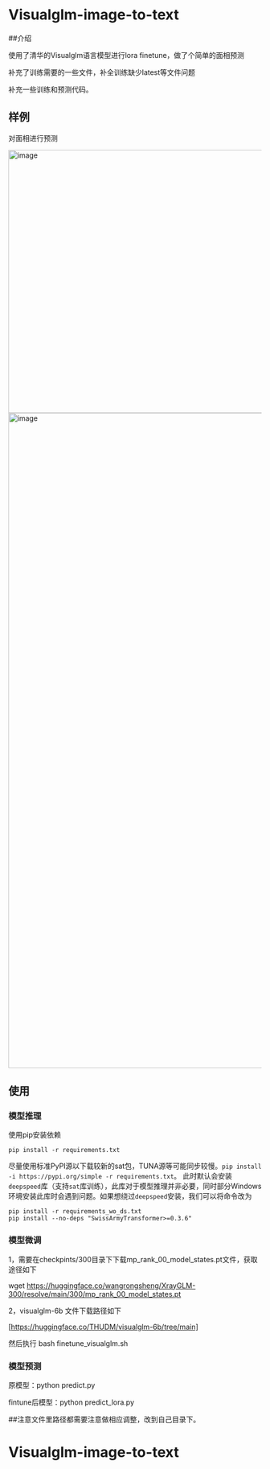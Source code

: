# Visualglm-image-to-text
##介绍

使用了清华的Visualglm语言模型进行lora finetune，做了个简单的面相预测

补充了训练需要的一些文件，补全训练缺少latest等文件问题

补充一些训练和预测代码。

## 样例
对面相进行预测

<img width="523" alt="image" src="https://github.com/qjzcy/Visualglm-image-to-text/assets/19749009/96a07061-90ac-4d3d-8b0e-39976da7564a">


<img width="1303" alt="image" src="https://github.com/qjzcy/Visualglm-image-to-text/assets/19749009/634f2c7c-2209-4c70-9f84-b1dde3dda431">



## 使用

### 模型推理

使用pip安装依赖
```
pip install -r requirements.txt
```
尽量使用标准PyPI源以下载较新的sat包，TUNA源等可能同步较慢。`pip install -i https://pypi.org/simple -r requirements.txt`。
此时默认会安装`deepspeed`库（支持`sat`库训练），此库对于模型推理并非必要，同时部分Windows环境安装此库时会遇到问题。如果想绕过`deepspeed`安装，我们可以将命令改为
```
pip install -r requirements_wo_ds.txt
pip install --no-deps "SwissArmyTransformer>=0.3.6"
```

### 模型微调
1，需要在checkpints/300目录下下载mp_rank_00_model_states.pt文件，获取途径如下

wget https://huggingface.co/wangrongsheng/XrayGLM-300/resolve/main/300/mp_rank_00_model_states.pt

2，visualglm-6b 文件下载路径如下

[https://huggingface.co/THUDM/visualglm-6b/tree/main]

然后执行
bash  finetune_visualglm.sh

### 模型预测
原模型：python predict.py

fintune后模型：python predict_lora.py

##注意文件里路径都需要注意做相应调整，改到自己目录下。

# Visualglm-image-to-text
